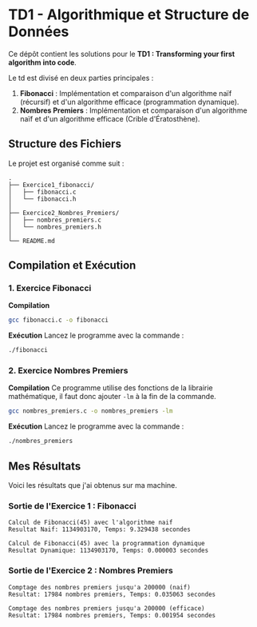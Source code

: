 # TD1 - Algorithmique et Structure de Données

Ce dépôt contient les solutions pour le **TD1 : Transforming your first algorithm into code**.

Le td est divisé en deux parties principales :
1.  **Fibonacci** : Implémentation et comparaison d'un algorithme naïf (récursif) et d'un algorithme efficace (programmation dynamique).
2.  **Nombres Premiers** : Implémentation et comparaison d'un algorithme naïf et d'un algorithme efficace (Crible d'Ératosthène).

## Structure des Fichiers

Le projet est organisé comme suit :

```
.
├── Exercice1_fibonacci/
│   ├── fibonacci.c
│   └── fibonacci.h
│
├── Exercice2_Nombres_Premiers/
│   ├── nombres_premiers.c
│   └── nombres_premiers.h
│
└── README.md
```

## Compilation et Exécution

### 1. Exercice Fibonacci

**Compilation**

```bash
gcc fibonacci.c -o fibonacci
```

**Exécution**
Lancez le programme avec la commande :

```bash
./fibonacci
```

### 2. Exercice Nombres Premiers

**Compilation**
Ce programme utilise des fonctions de la librairie mathématique, il faut donc ajouter `-lm` à la fin de la commande.

```bash
gcc nombres_premiers.c -o nombres_premiers -lm
```

**Exécution**
Lancez le programme avec la commande :

```bash
./nombres_premiers
```

## Mes Résultats

Voici les résultats que j'ai obtenus sur ma machine.

### Sortie de l'Exercice 1 : Fibonacci

```
Calcul de Fibonacci(45) avec l'algorithme naif
Resultat Naif: 1134903170, Temps: 9.329438 secondes

Calcul de Fibonacci(45) avec la programmation dynamique
Resultat Dynamique: 1134903170, Temps: 0.000003 secondes
```

### Sortie de l'Exercice 2 : Nombres Premiers

```
Comptage des nombres premiers jusqu'a 200000 (naif)
Resultat: 17984 nombres premiers, Temps: 0.035063 secondes

Comptage des nombres premiers jusqu'a 200000 (efficace)
Resultat: 17984 nombres premiers, Temps: 0.001954 secondes
```
